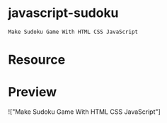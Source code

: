 # javascript-sudoku

    Make Sudoku Game With HTML CSS JavaScript



# Resource





# Preview

!["Make Sudoku Game With HTML CSS JavaScript"]
